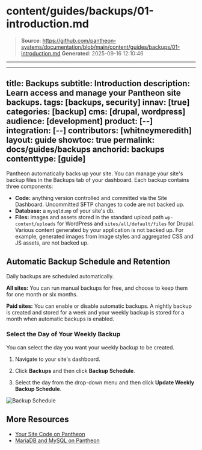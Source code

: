 # content/guides/backups/01-introduction.md

> **Source**: https://github.com/pantheon-systems/documentation/blob/main/content/guides/backups/01-introduction.md
> **Generated**: 2025-09-16 12:10:46

---

---
title: Backups
subtitle: Introduction
description: Learn access and manage your Pantheon site backups.
tags: [backups, security]
innav: [true]
categories: [backup]
cms: [drupal, wordpress]
audience: [development]
product: [--]
integration: [--]
contributors: [whitneymeredith]
layout: guide
showtoc: true
permalink: docs/guides/backups
anchorid: backups
contenttype: [guide]
---

Pantheon automatically backs up your site. You can manage your site's backup files in the Backups tab of your dashboard. Each backup contains three components:

- **Code:** anything version controlled and committed via the Site Dashboard. Uncommitted SFTP changes to code are not backed up.
- **Database:** a `mysqldump` of your site's db.
- **Files:** images and assets stored in the standard upload path `wp-content/uploads` for WordPress and `sites/all/default/files` for Drupal. Various content generated by your application is not backed up. For example, generated images from image styles and aggregated CSS and JS assets, are not backed up.

## Automatic Backup Schedule and Retention

Daily backups are scheduled automatically.

**All sites:** You can run manual backups for free, and choose to keep them for one month or six months.

**Paid sites:** You can enable or disable automatic backups. A nightly backup is created and stored for a week and your weekly backup is stored for a month when automatic backups is enabled.

### Select the Day of Your Weekly Backup

You can select the day you want your weekly backup to be created.

1. Navigate to your site's dashboard.

1. Click **Backups** and then click **Backup Schedule**.

1. Select the day from the drop-down menu and then click **Update Weekly Backup Schedule**.

![Backup Schedule](../../../images/dashboard/backup-schedule.png)

## More Resources

- [Your Site Code on Pantheon](/pantheon-workflow#your-site-code-on-pantheon)
- [MariaDB and MySQL on Pantheon](/guides/mariadb-mysql)